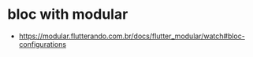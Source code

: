 # bloc with modular

- https://modular.flutterando.com.br/docs/flutter_modular/watch#bloc-configurations